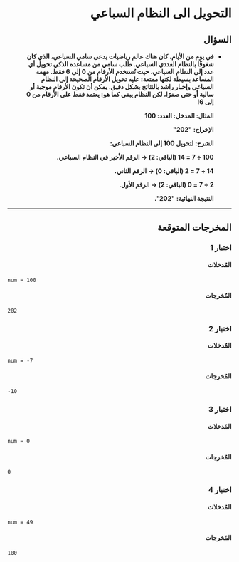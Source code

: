 # <div dir="rtl">التحويل الى النظام السباعي</div>

## <div dir="rtl">السؤال</div>

<ul dir="rtl">
<li>
<b>
في يوم من الأيام، كان هناك عالم رياضيات يدعى سامي السباعي، الذي كان شغوفًا بالنظام العددي السباعي. طلب سامي من مساعده الذكي تحويل أي عدد إلى النظام السباعي، حيث تُستخدم الأرقام من 0 إلى 6 فقط.
مهمة المساعد بسيطة لكنها ممتعة: عليه تحويل الأرقام الصحيحة إلى النظام السباعي وإخبار راشد بالنتائج بشكل دقيق. يمكن أن تكون الأرقام موجبة أو سالبة أو حتى صفرًا، لكن النظام يبقى كما هو: يعتمد فقط على الأرقام من 0 إلى 6!

المثال:
المدخل:
العدد: 100

الإخراج:
"202"

الشرح:
لتحويل 100 إلى النظام السباعي:

100 ÷ 7 = 14 (الباقي: 2) → الرقم الأخير في النظام السباعي.

14 ÷ 7 = 2 (الباقي: 0) → الرقم الثاني.

2 ÷ 7 = 0 (الباقي: 2) → الرقم الأول.

النتيجة النهائية: "202".

</b>
</li>
</ul>

---

## <div dir="rtl">المخرجات المتوقعة</div>

### <div dir="rtl">اختبار 1</div>

#### <div dir="rtl">المُدخلات</div>

```text
num = 100
```

#### <div dir="rtl">المُخرجات</div>

```text
202
```

### <div dir="rtl">اختبار 2</div>

#### <div dir="rtl">المُدخلات</div>

```text
num = -7
```

#### <div dir="rtl">المُخرجات</div>

```text
-10
```

### <div dir="rtl">اختبار 3</div>

#### <div dir="rtl">المُدخلات</div>

```text
num = 0
```

#### <div dir="rtl">المُخرجات</div>

```text
0
```

### <div dir="rtl">اختبار 4</div>

#### <div dir="rtl">المُدخلات</div>

```text
num = 49
```

#### <div dir="rtl">المُخرجات</div>

```text
100
```